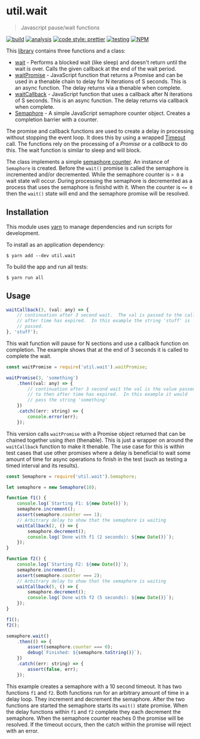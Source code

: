 # util.wait

> Javascript pause/wait functions

[![build](https://github.com/jmquigley/util.wait/workflows/build/badge.svg)](https://github.com/jmquigley/util.wait/actions)
[![analysis](https://img.shields.io/badge/analysis-tslint-9cf.svg)](https://palantir.github.io/tslint/)
[![code style: prettier](https://img.shields.io/badge/code_style-prettier-ff69b4.svg?style=flat-square)](https://github.com/prettier/prettier)
[![testing](https://img.shields.io/badge/testing-jest-blue.svg)](https://facebook.github.io/jest/)
[![NPM](https://img.shields.io/npm/v/util.wait.svg)](https://www.npmjs.com/package/util.wait)

This [library](docs/index.md) contains three functions and a class:

- [wait](docs/index.md#wait) - Performs a blocked wait (like sleep) and doesn't return until the wait is over.  Calls the given callback at the end of the wait period.
- [waitPromise](docs/index.md#waitPromise) - JavaScript function that returns a Promise and can be used in a thenable chain to delay for N iterations of S seconds.  This is an async function.  The delay returns via a thenable when complete.
- [waitCallback](docs/index.md#waitCallback) - JavaScript function that uses a callback after N iterations of S seconds.  This is an async function.  The delay returns via callback when complete.
- [Semaphore](docs/index.md#Semaphore) - A simple JavaScript semaphore counter object.  Creates a completion barrier with a counter.



The promise and callback functions are used to create a delay in processing without stopping the event loop.  It does this by using a wrapped [Timeout](https://developer.mozilla.org/en-US/docs/Web/API/WindowOrWorkerGlobalScope/setTimeout) call.  The functions rely on the processing of a *Promise* or a *callback* to do this.  The wait function is similar to sleep and will block.

The class implements a simple [semaphore counter](https://en.wikipedia.org/wiki/Asynchronous_semaphore).  An instance of `Semaphore` is created.  Before the `wait()` promise is called the semaphore is incremented and/or decremented.  While the semaphore counter is `> 0` a wait state will occur.  During processing the semaphore is decremented as a process that uses the semaphore is finishd with it.  When the counter is `<= 0` then the `wait()` state will end and the semaphore promise will be resolved.

## Installation

This module uses [yarn](https://yarnpkg.com/en/) to manage dependencies and run scripts for development.

To install as an application dependency:
```
$ yarn add --dev util.wait
```

To build the app and run all tests:
```
$ yarn run all
```


## Usage

```javascript
waitCallback(3, (val: any) => {
	// continuation after 3 second wait.  The val is passed to the callback
	// after time has expired.  In this example the string 'stuff' is
	// passed.
}, 'stuff');
```

This wait function will pause for N sections and use a callback function on completion.  The example shows that at the end of 3 seconds it is called to complete the wait.

```javascript
const waitPromise = require('util.wait').waitPromise;

waitPromise(3, 'something')
	.then((val: any) => {
		// continuation after 3 second wait the val is the value passed
		// to then after time has expired.  In this example it would
		// pass the string 'something'
	})
	.catch((err: string) => {
		console.error(err);
	});
```

This version calls `waitPromise` with a Promise object returned that can be chained together using *then* (thenable).  This is just a wrapper on around the `waitCallback` function to make it thenable.  The use case for this is within test cases that use other promises where a delay is beneficial to wait some amount of time for async operations to finish in the test (such as testing a timed interval and its results).

```javascript
const Semaphore = require('util.wait').Semaphore;

let semaphore = new Semaphore(10);

function f1() {
	console.log(`Starting F1: ${new Date()}`);
	semaphore.increment();
	assert(semaphore.counter === 1);
	// Arbitrary delay to show that the semaphore is waiting
	waitCallback(2, () => {
		semaphore.decrement();
		console.log(`Done with f1 (2 seconds): ${new Date()}`);
	});
}

function f2() {
	console.log(`Starting F2: ${new Date()}`);
	semaphore.increment();
	assert(semaphore.counter === 2);
	// Arbitrary delay to show that the semaphore is waiting
	waitCallback(5, () => {
		semaphore.decrement();
		console.log(`Done with f2 (5 seconds): ${new Date()}`);
	});
}

f1();
f2();

semaphore.wait()
	.then(() => {
		assert(semaphore.counter === 0);
		debug(`Finished: ${semaphore.toString()}`);
	})
	.catch((err: string) => {
		assert(false, err);
	});
```

This example creates a semaphore with a 10 second timeout.  It has two functions `f1` and `f2`.  Both functions run for an arbitrary amount of time in a delay loop.  They increment and decrement the semaphore.  After the two functions are started the semaphore starts its `wait()` state promise.  When the delay functions within `f1` and `f2` complete they each decrement the semaphore.  When the semaphore counter reaches 0 the promise will be resolved.  If the timeout occurs, then the catch within the promise will reject with an error.
